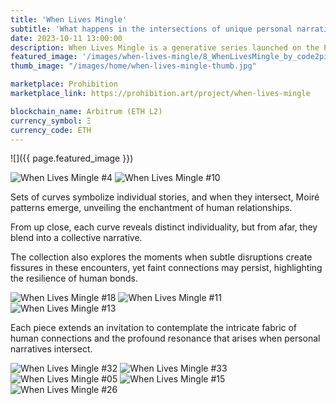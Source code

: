 ```yaml
---
title: 'When Lives Mingle'
subtitle: 'What happens in the intersections of unique personal narratives'
date: 2023-10-11 13:00:00
description: When Lives Mingle is a generative series launched on the Prohibition platform in 2023. 
featured_image: '/images/when-lives-mingle/8_WhenLivesMingle_by_code2pixels_0x15be08c438e9024d6cf3a3dd9a41d26190bf92c2f0bdb78ea14427cd317cf2c3.png'
thumb_image: "/images/home/when-lives-mingle-thumb.jpg"

marketplace: Prohibition
marketplace_link: https://prohibition.art/project/when-lives-mingle

blockchain_name: Arbitrum (ETH L2)
currency_symbol: Ξ
currency_code: ETH
---
```


![]({{ page.featured_image }})

<div class="gallery" data-columns="2">
	<img src="/images/when-lives-mingle/4_WhenLivesMingle_by_code2pixels_0x9e9712586bbe9e1b74d2f8c8ab84df1bdc90a3f9d0627b38a5fa74f37af0c5c4.png" title="When Lives Mingle #4">
	<img src="/images/when-lives-mingle/18_WhenLivesMingle_by_code2pixels_0x69c170f4cafb2e98d04baccd331d698a84f817568421a32a5a2eef21169f4c25.png" title="When Lives Mingle #10">
</div>

Sets of curves symbolize individual stories, and when they intersect, Moiré patterns emerge, unveiling the enchantment of human relationships.

From up close, each curve reveals distinct individuality, but from afar, they blend into a collective narrative.

The collection also explores the moments when subtle disruptions create fissures in these encounters, yet faint connections may persist, highlighting the resilience of human bonds.

<div class="gallery" data-columns="3">
	<img src="/images/when-lives-mingle/10_WhenLivesMingle_by_code2pixels_0xcbde9339a1b5e6d88481cb3baee7e03577be3b140e00cc32dfca297d7e70ddce.png" title="When Lives Mingle #18">
	<img src="/images/when-lives-mingle/11_WhenLivesMingle_by_code2pixels_0xf1920add764e5a318c398064b70804772244b20243dde41a1af4f6383fde5d58.png" title="When Lives Mingle #11">
	<img src="/images/when-lives-mingle/13_WhenLivesMingle_by_code2pixels_0x865382e349dadae37a3fcef20c2857af59b867394aaca3a9bb09e704585f48ad.png" title="When Lives Mingle #13">
</div>

Each piece extends an invitation to contemplate the intricate fabric of human connections and the profound resonance that arises when personal narratives intersect.


<div class="gallery" data-columns="2">
	<img src="/images/when-lives-mingle/when-lives-mingle-32.png" title="When Lives Mingle #32">
	<img src="/images/when-lives-mingle/when-lives-mingle-33.png" title="When Lives Mingle #33">
</div>


<div class="gallery" data-columns="3">
	<img src="/images/when-lives-mingle/when-lives-mingle-05.png" title="When Lives Mingle #05">
	<img src="/images/when-lives-mingle/when-lives-mingle-15.png" title="When Lives Mingle #15">
	<img src="/images/when-lives-mingle/when-lives-mingle-26.png" title="When Lives Mingle #26">
</div>